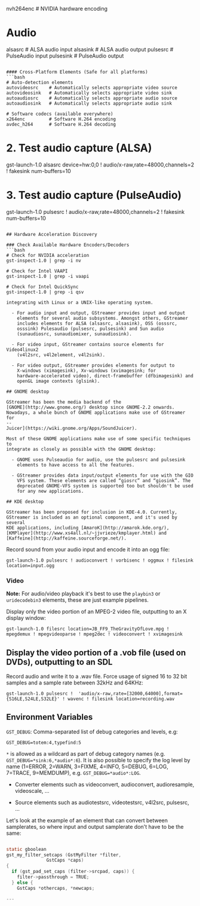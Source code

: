 nvh264enc       # NVIDIA hardware encoding

# Audio
alsasrc         # ALSA audio input
alsasink        # ALSA audio output
pulsesrc        # PulseAudio input
pulsesink       # PulseAudio output
```

#### Cross-Platform Elements (Safe for all platforms)
```bash
# Auto-detection elements
autovideosrc    # Automatically selects appropriate video source
autovideosink   # Automatically selects appropriate video sink
autoaudiosrc    # Automatically selects appropriate audio source
autoaudiosink   # Automatically selects appropriate audio sink

# Software codecs (available everywhere)
x264enc         # Software H.264 encoding
avdec_h264      # Software H.264 decoding
```

# 2. Test audio capture (ALSA)
gst-launch-1.0 alsasrc device=hw:0,0 ! audio/x-raw,rate=48000,channels=2 ! fakesink num-buffers=10

# 3. Test audio capture (PulseAudio)
gst-launch-1.0 pulsesrc ! audio/x-raw,rate=48000,channels=2 ! fakesink num-buffers=10
```

## Hardware Acceleration Discovery

### Check Available Hardware Encoders/Decoders
```bash
# Check for NVIDIA acceleration
gst-inspect-1.0 | grep -i nv

# Check for Intel VAAPI
gst-inspect-1.0 | grep -i vaapi

# Check for Intel QuickSync
gst-inspect-1.0 | grep -i qsv

integrating with Linux or a UNIX-like operating system.

  - For audio input and output, GStreamer provides input and output
    elements for several audio subsystems. Amongst others, GStreamer
    includes elements for ALSA (alsasrc, alsasink), OSS (osssrc,
    osssink) Pulesaudio (pulsesrc, pulsesink) and Sun audio
    (sunaudiosrc, sunaudiomixer, sunaudiosink).

  - For video input, GStreamer contains source elements for Video4linux2
    (v4l2src, v4l2element, v4l2sink).

  - For video output, GStreamer provides elements for output to
    X-windows (ximagesink), Xv-windows (xvimagesink; for
    hardware-accelerated video), direct-framebuffer (dfbimagesink) and
    openGL image contexts (glsink).

## GNOME desktop

GStreamer has been the media backend of the
[GNOME](http://www.gnome.org/) desktop since GNOME-2.2 onwards.
Nowadays, a whole bunch of GNOME applications make use of GStreamer for
--
Juicer](https://wiki.gnome.org/Apps/SoundJuicer).

Most of these GNOME applications make use of some specific techniques to
integrate as closely as possible with the GNOME desktop:

  - GNOME uses Pulseaudio for audio, use the pulsesrc and pulsesink
    elements to have access to all the features.

  - GStreamer provides data input/output elements for use with the GIO
    VFS system. These elements are called “giosrc” and “giosink”. The
    deprecated GNOME-VFS system is supported too but shouldn't be used
    for any new applications.

## KDE desktop

GStreamer has been proposed for inclusion in KDE-4.0. Currently,
GStreamer is included as an optional component, and it's used by several
KDE applications, including [AmaroK](http://amarok.kde.org/),
[KMPlayer](http://www.xs4all.nl/~jjvrieze/kmplayer.html) and
[Kaffeine](http://kaffeine.sourceforge.net/).

```

Record sound from your audio input and encode it into an ogg file:

```
gst-launch-1.0 pulsesrc ! audioconvert ! vorbisenc ! oggmux ! filesink location=input.ogg
```

### Video

**Note:** For audio/video playback it's best to use the `playbin3` or
`uridecodebin3` elements, these are just example pipelines.

Display only the video portion of an MPEG-2 video file, outputting to an X
display window:

```
gst-launch-1.0 filesrc location=JB_FF9_TheGravityOfLove.mpg ! mpegdemux ! mpegvideoparse ! mpeg2dec ! videoconvert ! xvimagesink
```

Display the video portion of a .vob file (used on DVDs), outputting to an SDL
--

Record audio and write it to a .wav file. Force usage of signed 16 to 32 bit
samples and a sample rate between 32kHz and 64KHz:

```
gst-launch-1.0 pulsesrc !  'audio/x-raw,rate=[32000,64000],format={S16LE,S24LE,S32LE}' ! wavenc ! filesink location=recording.wav
```

## Environment Variables

`GST_DEBUG`: Comma-separated list of debug categories and levels, e.g:

```
GST_DEBUG=totem:4,typefind:5
```

`*` is allowed as a wildcard as part of debug category names (e.g.
`GST_DEBUG=*sink:6,*audio*:6`). It is also possible to specify the log level
by name (1=ERROR, 2=WARN, 3=FIXME, 4=INFO, 5=DEBUG, 6=LOG, 7=TRACE, 9=MEMDUMP),
e.g. `GST_DEBUG=*audio*:LOG`.


  - Converter elements such as videoconvert, audioconvert,
    audioresample, videoscale, ...

  - Source elements such as audiotestsrc, videotestsrc, v4l2src,
    pulsesrc, ...

Let's look at the example of an element that can convert between
samplerates, so where input and output samplerate don't have to be the
same:

``` c

static gboolean
gst_my_filter_setcaps (GstMyFilter *filter,
               GstCaps *caps)
{
  if (gst_pad_set_caps (filter->srcpad, caps)) {
    filter->passthrough = TRUE;
  } else {
    GstCaps *othercaps, *newcaps;

---

